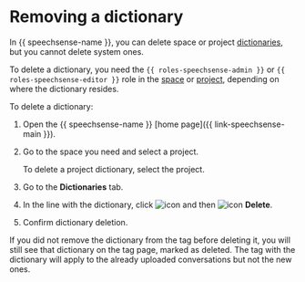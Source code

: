 # Removing a dictionary

In {{ speechsense-name }}, you can delete space or project [dictionaries](../../concepts/dictionaries.md), but you cannot delete system ones.

To delete a dictionary, you need the `{{ roles-speechsense-admin }}` or `{{ roles-speechsense-editor }}` role in the [space](../../concepts/resources-hierarchy.md#space) or [project](../../concepts/resources-hierarchy.md#project), depending on where the dictionary resides.

To delete a dictionary:

1. Open the {{ speechsense-name }} [home page]({{ link-speechsense-main }}).
1. Go to the space you need and select a project.

   To delete a project dictionary, select the project.

1. Go to the **Dictionaries** tab.
1. In the line with the dictionary, click ![icon](../../../_assets/console-icons/ellipsis.svg) and then ![icon](../../../_assets/console-icons/trash-bin.svg) **Delete**.
1. Confirm dictionary deletion.

If you did not remove the dictionary from the tag before deleting it, you will still see that dictionary on the tag page, marked as deleted. The tag with the dictionary will apply to the already uploaded conversations but not the new ones.
